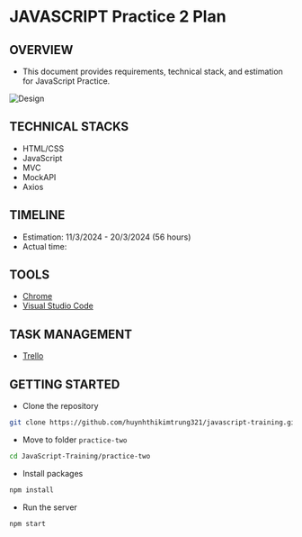 # JAVASCRIPT Practice 2 Plan

## OVERVIEW

* This document provides requirements, technical stack, and estimation for JavaScript Practice.

![Design](https://i.ibb.co/GVLqVty/iu.png)

## TECHNICAL STACKS

* HTML/CSS
* JavaScript
* MVC
* MockAPI
* Axios

## TIMELINE

* Estimation: 11/3/2024 - 20/3/2024 (56 hours)
* Actual time: 

## TOOLS

* [Chrome](https://www.google.com/chrome/)
* [Visual Studio Code](https://code.visualstudio.com/)

## TASK MANAGEMENT

* [Trello](https://trello.com/b/4Y2WYepp/javascript-practice-two)

## GETTING STARTED

* Clone the repository

```bash
git clone https://github.com/huynhthikimtrung321/javascript-training.git
```

* Move to folder `practice-two` 

```bash
cd JavaScript-Training/practice-two
```

* Install packages

```bash
npm install
```

* Run the server

```bash
npm start
```

